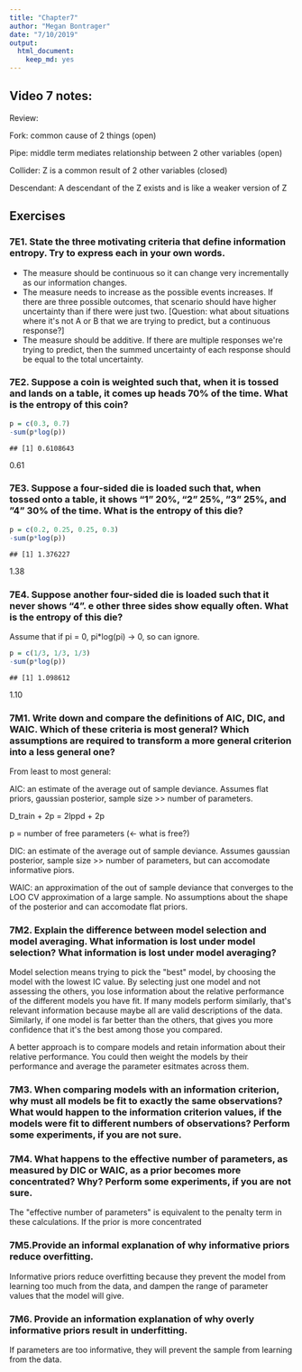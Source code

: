 ```yaml
---
title: "Chapter7"
author: "Megan Bontrager"
date: "7/10/2019"
output: 
  html_document: 
    keep_md: yes
---
```




## Video 7 notes:

Review:

Fork: common cause of 2 things (open)

Pipe: middle term mediates relationship between 2 other variables (open)

Collider: Z is a common result of 2 other variables (closed)

Descendant: A descendant of the Z exists and is like a weaker version of Z 



## Exercises

### 7E1. State the three motivating criteria that define information entropy. Try to express each in your own words.

- The measure should be continuous so it can change very incrementally as our information changes. 
- The measure needs to increase as the possible events increases. If there are three possible outcomes, that scenario should have higher uncertainty than if there were just two. [Question: what about situations where it's not A or B that we are trying to predict, but a continuous response?]
- The measure should be additive. If there are multiple responses we're trying to predict, then the summed uncertainty of each response should be equal to the total uncertainty. 


### 7E2. Suppose a coin is weighted such that, when it is tossed and lands on a table, it comes up heads 70% of the time. What is the entropy of this coin?


```r
p = c(0.3, 0.7)
-sum(p*log(p))
```

```
## [1] 0.6108643
```
0.61

### 7E3. Suppose a four-sided die is loaded such that, when tossed onto a table, it shows “1” 20%, “2” 25%, ”3” 25%, and ”4” 30% of the time. What is the entropy of this die?


```r
p = c(0.2, 0.25, 0.25, 0.3)
-sum(p*log(p))
```

```
## [1] 1.376227
```
1.38

### 7E4. Suppose another four-sided die is loaded such that it never shows “4”.  e other three sides show equally often. What is the entropy of this die?

Assume that if pi = 0, pi*log(pi) -> 0, so can ignore.


```r
p = c(1/3, 1/3, 1/3)
-sum(p*log(p))
```

```
## [1] 1.098612
```
1.10


### 7M1. Write down and compare the definitions of AIC, DIC, and WAIC. Which of these criteria is most general? Which assumptions are required to transform a more general criterion into a less general one?

From least to most general:

AIC: an estimate of the average out of sample deviance. Assumes flat priors, gaussian posterior, sample size >> number of parameters.

D_train + 2p = 2lppd + 2p

p = number of free parameters (<- what is free?)

DIC: an estimate of the average out of sample deviance. Assumes gaussian posterior, sample size >> number of parameters, but can accomodate informative piors.

WAIC: an approximation of the out of sample deviance that converges to the LOO CV approximation of a large sample. No assumptions about the shape of the posterior and can accomodate flat priors. 


### 7M2. Explain the difference between model selection and model averaging. What information is lost under model selection? What information is lost under model averaging?

Model selection means trying to pick the "best" model, by choosing the model with the lowest IC value. By selecting just one model and not assessing the others, you lose information about the relative performance of the different models you have fit. If many models perform similarly, that's relevant information because maybe all are valid descriptions of the data. Similarly, if one model is far better than the others, that gives you more confidence that it's the best among those you compared. 

A better approach is to compare models and retain information about their relative performance. You could then weight the models by their performance and average the parameter esitmates across them. 


### 7M3. When comparing models with an information criterion, why must all models be fit to exactly the same observations? What would happen to the information criterion values, if the models were fit to different numbers of observations? Perform some experiments, if you are not sure.



### 7M4. What happens to the effective number of parameters, as measured by DIC or WAIC, as a prior becomes more concentrated? Why? Perform some experiments, if you are not sure.

The "effective number of parameters" is equivalent to the penalty term in these calculations. If the prior is more concentrated

### 7M5.Provide an informal explanation of why informative priors reduce overfitting.

Informative priors reduce overfitting because they prevent the model from learning too much from the data, and dampen the range of parameter values that the model will give. 

### 7M6. Provide an information explanation of why overly informative priors result in underfitting.

If parameters are too informative, they will prevent the sample from learning from the data. 




